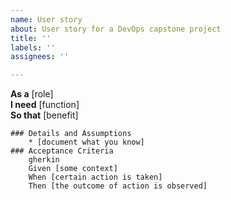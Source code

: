 ```yaml
---
name: User story
about: User story for a DevOps capstone project
title: ''
labels: ''
assignees: ''

---
```


**As a** [role]  
    **I need** [function]  
    **So that** [benefit]  
          
    ### Details and Assumptions
        * [document what you know]      
    ### Acceptance Criteria     
        gherkin 
        Given [some context]
        When [certain action is taken]
        Then [the outcome of action is observed]
